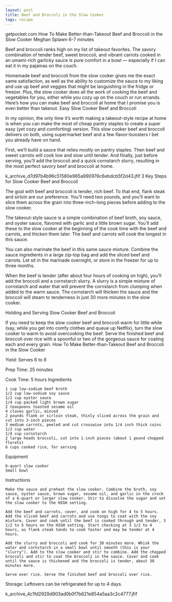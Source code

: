 ```yaml
---
layout: post
title: Beef and Broccoli in the Slow Cooker
tags: recipe
---
```


getpocket.com
How To Make Better-than-Takeout Beef and Broccoli in the Slow Cooker
Meghan Splawn
6-7 minutes

Beef and broccoli ranks high on my list of takeout favorites. The savory combination of tender beef, sweet broccoli, and vibrant carrots cooked in an umami-rich garlicky sauce is pure comfort in a bowl — especially if I can eat it in my pajamas on the couch.

Homemade beef and broccoli from the slow cooker gives me the exact same satisfaction, as well as the ability to customize the sauce to my liking and use up beef and veggies that might be languishing in the fridge or freezer. Plus, the slow cooker does all the work of cooking the beef and vegetables for you, either while you cozy up on the couch or run errands. Here’s how you can make beef and broccoli at home that I promise you is even better than takeout.
 Easy Slow Cooker Beef and Broccoli

In my opinion, the only time it’s worth making a takeout-style recipe at home is when you can make the most of cheap pantry staples to create a super easy (yet cozy and comforting) version. This slow cooker beef and broccoli delivers on both, using supermarket beef and a few flavor-boosters I bet you already have on hand.

First, we’ll build a sauce that relies mostly on pantry staples. Then beef and sweet carrots will cook low and slow until tender. And finally, just before serving, you’ll add the broccoli and a quick cornstarch slurry, resulting in the most perfect savory beef and broccoli at home.

k_archive_d7d97b4b96c51580e965a990976c6ebdcb5f2d43.jfif
3 Key Steps for Slow Cooker Beef and Broccoli

The goal with beef and broccoli is tender, rich beef. To that end, flank steak and sirloin are our preference. You’ll need two pounds, and you’ll want to slice them across the grain into three-inch-long pieces before adding to the slow cooker.

The takeout-style sauce is a simple combination of beef broth, soy sauce, and oyster sauce, flavored with garlic and a little brown sugar. You’ll add these to the slow cooker at the beginning of the cook time with the beef and carrots, and thicken them later. The beef and carrots will cook the longest in this sauce.

You can also marinate the beef in this same sauce mixture. Combine the sauce ingredients in a large zip-top bag and add the sliced beef and carrots. Let sit in the marinade overnight, or store in the freezer for up to three months.

When the beef is tender (after about four hours of cooking on high), you’ll add the broccoli and a cornstarch slurry. A slurry is a simple mixture of cornstarch and water that will prevent the cornstarch from clumping when added to the warm sauce. The cornstarch will thicken the sauce and the broccoli will steam to tenderness in just 30 more minutes in the slow cooker.

Holding and Serving Slow Cooker Beef and Broccoli

If you need to keep the slow cooker beef and broccoli warm for little while (say, while you get into comfy clothes and queue up Netflix), turn the slow cooker to warm to avoid overcooking the beef. Serve the finished beef and broccoli over rice with a spoonful or two of the gorgeous sauce for coating each and every grain.
How To Make Better-than-Takeout Beef and Broccoli in the Slow Cooker

Yield: Serves 6 to 8

Prep Time: 25 minutes

Cook Time: 5 hours
Ingredients

    1 cup low-sodium beef broth
    1/2 cup low-sodium soy sauce
    1/2 cup oyster sauce
    1/4 cup packed light brown sugar
    2 teaspoons toasted sesame oil
    4 cloves garlic, minced
    2 pounds flank or sirloin steak, thinly sliced across the grain and cut into 3-inch pieces
    3 medium carrots, peeled and cut crosswise into 1/4 inch thick coins
    1/2 cup water
    1/4 cup cornstarch
    2 large heads broccoli, cut into 1-inch pieces (about 1 pound chopped florets)
    6 cups cooked rice, for serving

Equipment

    6-quart slow cooker
    Small bowl

Instructions

    Make the sauce and preheat the slow cooker. Combine the broth, soy sauce, oyster sauce, brown sugar, sesame oil, and garlic in the crock of a 6-quart or larger slow cooker. Stir to dissolve the sugar and set the slow cooker to the HIGH setting.

    Add the beef and carrots, cover, and cook on high for 4 to 5 hours. Add the sliced beef and carrots and use tongs to coat with the soy mixture. Cover and cook until the beef is cooked through and tender, 3 1/2 to 5 hours on the HIGH setting. Start checking at 3 1/2 to 4 hours, as flank steak tends to cook faster and may be tender at 4 hours.

    Add the slurry and broccoli and cook for 30 minutes more. Whisk the water and cornstarch in a small bowl until smooth (this is your "slurry"). Add to the slow cooker and stir to combine. Add the chopped broccoli and stir to coat the broccoli in the sauce. Cover and cook until the sauce is thickened and the broccoli is tender, about 30 minutes more.

    Serve over rice. Serve the finished beef and broccoli over rice. 

Storage: Leftovers can be refrigerated for up to 4 days.

k_archive_4c1fd2929d903ad0b0f7b621e854a5aa3c2c4777.jfif
